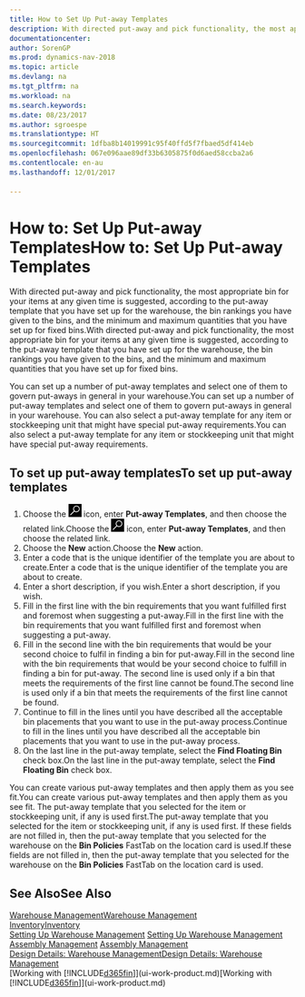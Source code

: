 ```yaml
---
title: How to Set Up Put-away Templates
description: With directed put-away and pick functionality, the most appropriate bin for your items at any given time is suggested, according to the put-away template that you have set up for the warehouse, the bin rankings you have given to the bins, and the minimum and maximum quantities that you have set up for fixed bins.
documentationcenter: 
author: SorenGP
ms.prod: dynamics-nav-2018
ms.topic: article
ms.devlang: na
ms.tgt_pltfrm: na
ms.workload: na
ms.search.keywords: 
ms.date: 08/23/2017
ms.author: sgroespe
ms.translationtype: HT
ms.sourcegitcommit: 1dfba8b14019991c95f40ffd5f7fbaed5df414eb
ms.openlocfilehash: 067e096aae89df33b6305875f0d6aed58ccba2a6
ms.contentlocale: en-au
ms.lasthandoff: 12/01/2017

---
```

# <a name="how-to-set-up-put-away-templates"></a><span data-ttu-id="6e570-103">How to: Set Up Put-away Templates</span><span class="sxs-lookup"><span data-stu-id="6e570-103">How to: Set Up Put-away Templates</span></span>
<span data-ttu-id="6e570-104">With directed put-away and pick functionality, the most appropriate bin for your items at any given time is suggested, according to the put-away template that you have set up for the warehouse, the bin rankings you have given to the bins, and the minimum and maximum quantities that you have set up for fixed bins.</span><span class="sxs-lookup"><span data-stu-id="6e570-104">With directed put-away and pick functionality, the most appropriate bin for your items at any given time is suggested, according to the put-away template that you have set up for the warehouse, the bin rankings you have given to the bins, and the minimum and maximum quantities that you have set up for fixed bins.</span></span>  

<span data-ttu-id="6e570-105">You can set up a number of put-away templates and select one of them to govern put-aways in general in your warehouse.</span><span class="sxs-lookup"><span data-stu-id="6e570-105">You can set up a number of put-away templates and select one of them to govern put-aways in general in your warehouse.</span></span> <span data-ttu-id="6e570-106">You can also select a put-away template for any item or stockkeeping unit that might have special put-away requirements.</span><span class="sxs-lookup"><span data-stu-id="6e570-106">You can also select a put-away template for any item or stockkeeping unit that might have special put-away requirements.</span></span>  

## <a name="to-set-up-put-away-templates"></a><span data-ttu-id="6e570-107">To set up put-away templates</span><span class="sxs-lookup"><span data-stu-id="6e570-107">To set up put-away templates</span></span>  
1.  <span data-ttu-id="6e570-108">Choose the ![Search for Page or Report](media/ui-search/search_small.png "Search for Page or Report icon") icon, enter **Put-away Templates**, and then choose the related link.</span><span class="sxs-lookup"><span data-stu-id="6e570-108">Choose the ![Search for Page or Report](media/ui-search/search_small.png "Search for Page or Report icon") icon, enter **Put-away Templates**, and then choose the related link.</span></span>  
2.  <span data-ttu-id="6e570-109">Choose the **New** action.</span><span class="sxs-lookup"><span data-stu-id="6e570-109">Choose the **New** action.</span></span>  
3.  <span data-ttu-id="6e570-110">Enter a code that is the unique identifier of the template you are about to create.</span><span class="sxs-lookup"><span data-stu-id="6e570-110">Enter a code that is the unique identifier of the template you are about to create.</span></span>  
4.  <span data-ttu-id="6e570-111">Enter a short description, if you wish.</span><span class="sxs-lookup"><span data-stu-id="6e570-111">Enter a short description, if you wish.</span></span>  
5.  <span data-ttu-id="6e570-112">Fill in the first line with the bin requirements that you want fulfilled first and foremost when suggesting a put-away.</span><span class="sxs-lookup"><span data-stu-id="6e570-112">Fill in the first line with the bin requirements that you want fulfilled first and foremost when suggesting a put-away.</span></span>  
6.  <span data-ttu-id="6e570-113">Fill in the second line with the bin requirements that would be your second choice to fulfil in finding a bin for put-away.</span><span class="sxs-lookup"><span data-stu-id="6e570-113">Fill in the second line with the bin requirements that would be your second choice to fulfill in finding a bin for put-away.</span></span> <span data-ttu-id="6e570-114">The second line is used only if a bin that meets the requirements of the first line cannot be found.</span><span class="sxs-lookup"><span data-stu-id="6e570-114">The second line is used only if a bin that meets the requirements of the first line cannot be found.</span></span>  
7.  <span data-ttu-id="6e570-115">Continue to fill in the lines until you have described all the acceptable bin placements that you want to use in the put-away process.</span><span class="sxs-lookup"><span data-stu-id="6e570-115">Continue to fill in the lines until you have described all the acceptable bin placements that you want to use in the put-away process.</span></span>  
8.  <span data-ttu-id="6e570-116">On the last line in the put-away template, select the **Find Floating Bin** check box.</span><span class="sxs-lookup"><span data-stu-id="6e570-116">On the last line in the put-away template, select the **Find Floating Bin** check box.</span></span>  

<span data-ttu-id="6e570-117">You can create various put-away templates and then apply them as you see fit.</span><span class="sxs-lookup"><span data-stu-id="6e570-117">You can create various put-away templates and then apply them as you see fit.</span></span> <span data-ttu-id="6e570-118">The put-away template that you selected for the item or stockkeeping unit, if any is used first.</span><span class="sxs-lookup"><span data-stu-id="6e570-118">The put-away template that you selected for the item or stockkeeping unit, if any is used first.</span></span> <span data-ttu-id="6e570-119">If these fields are not filled in, then the put-away template that you selected for the warehouse on the **Bin Policies** FastTab on the location card is used.</span><span class="sxs-lookup"><span data-stu-id="6e570-119">If these fields are not filled in, then the put-away template that you selected for the warehouse on the **Bin Policies** FastTab on the location card is used.</span></span>  

## <a name="see-also"></a><span data-ttu-id="6e570-120">See Also</span><span class="sxs-lookup"><span data-stu-id="6e570-120">See Also</span></span>  
[<span data-ttu-id="6e570-121">Warehouse Management</span><span class="sxs-lookup"><span data-stu-id="6e570-121">Warehouse Management</span></span>](warehouse-manage-warehouse.md)  
[<span data-ttu-id="6e570-122">Inventory</span><span class="sxs-lookup"><span data-stu-id="6e570-122">Inventory</span></span>](inventory-manage-inventory.md)  
<span data-ttu-id="6e570-123">[Setting Up Warehouse Management](warehouse-setup-warehouse.md)   </span><span class="sxs-lookup"><span data-stu-id="6e570-123">[Setting Up Warehouse Management](warehouse-setup-warehouse.md)   </span></span>  
<span data-ttu-id="6e570-124">[Assembly Management](assembly-assemble-items.md)  </span><span class="sxs-lookup"><span data-stu-id="6e570-124">[Assembly Management](assembly-assemble-items.md)  </span></span>  
[<span data-ttu-id="6e570-125">Design Details: Warehouse Management</span><span class="sxs-lookup"><span data-stu-id="6e570-125">Design Details: Warehouse Management</span></span>](design-details-warehouse-management.md)  
<span data-ttu-id="6e570-126">[Working with [!INCLUDE[d365fin](includes/d365fin_md.md)]](ui-work-product.md)</span><span class="sxs-lookup"><span data-stu-id="6e570-126">[Working with [!INCLUDE[d365fin](includes/d365fin_md.md)]](ui-work-product.md)</span></span>

